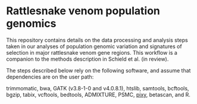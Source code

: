 # Rattlesnake venom population genomics

This repository contains details on the data processing and analysis steps taken in our analyses of population genomic variation and signatures of selection in major rattlesnake venom gene regions. This workflow is a companion to the methods description in Schield et al. (in review).

The steps described below rely on the following software, and assume that dependencies are on the user path:

trimmomatic, bwa, GATK (v3.8-1-0 and v4.0.8.1), htslib, samtools, bcftools, bgzip, tabix, vcftools, bedtools, ADMIXTURE, PSMC, [pixy](https://pixy.readthedocs.io/en/latest/), betascan, and R.

